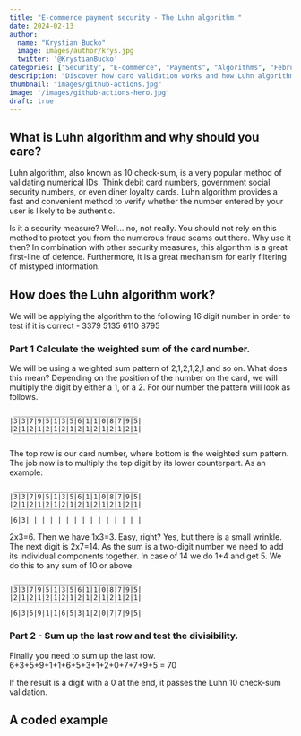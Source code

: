 ```yaml
---
title: "E-commerce payment security - The Luhn algorithm."
date: 2024-02-13
author: 
  name: "Krystian Bucko"
  image: images/author/krys.jpg
  twitter: '@KrystianBucko'
categories: ["Security", "E-commerce", "Payments", "Algorithms", "February 2023"]
description: "Discover how card validation works and how Luhn algorithm is our first line of defence."
thumbnail: "images/github-actions.jpg"
image: '/images/github-actions-hero.jpg' 
draft: true
---
```


## What is Luhn algorithm and why should you care?

Luhn algorithm, also known as 10 check-sum, is a very popular method of validating numerical IDs. Think debit card numbers, government social security numbers, or even diner loyalty cards. Luhn algorithm provides a fast and convenient method to verify whether the number entered by your user is likely to be authentic.

Is it a security measure? Well... no, not really. You should not rely on this method to protect you from the numerous fraud scams out there. Why use it then? In combination with other security measures, this algorithm is a great first-line of defence. Furthermore, it is a great mechanism for early filtering of mistyped information.

## How does the Luhn algorithm work?

We will be applying the algorithm to the following 16 digit number in order to test if it is correct - 3379 5135 6110 8795

### Part 1 Calculate the weighted sum of the card number.

We will be using a weighted sum pattern of 2,1,2,1,2,1 and so on. What does this mean? Depending on the position of the number on the card, we will multiply the digit by either a 1, or a 2. For our number the pattern will look as follows.
```
 _______________________________
|3|3|7|9|5|1|3|5|6|1|1|0|8|7|9|5|
|2|1|2|1|2|1|2|1|2|1|2|1|2|1|2|1|
 ‾‾‾‾‾‾‾‾‾‾‾‾‾‾‾‾‾‾‾‾‾‾‾‾‾‾‾‾‾‾‾
```
The top row is our card number, where bottom is the weighted sum pattern. The job now is to multiply the top digit by its lower counterpart. As an example:

```
 _______________________________
|3|3|7|9|5|1|3|5|6|1|1|0|8|7|9|5|
|2|1|2|1|2|1|2|1|2|1|2|1|2|1|2|1|
 ‾‾‾‾‾‾‾‾‾‾‾‾‾‾‾‾‾‾‾‾‾‾‾‾‾‾‾‾‾‾‾
|6|3| | | | | | | | | | | | | | |
```
2x3=6. Then we have 1x3=3. Easy, right? Yes, but there is a small wrinkle. The next digit is 2x7=14. As the sum is a two-digit number we need to add its individual components together. In case of 14 we do 1+4 and get 5. We do this to any sum of 10 or above.
```
 _______________________________
|3|3|7|9|5|1|3|5|6|1|1|0|8|7|9|5|
|2|1|2|1|2|1|2|1|2|1|2|1|2|1|2|1|
 ‾‾‾‾‾‾‾‾‾‾‾‾‾‾‾‾‾‾‾‾‾‾‾‾‾‾‾‾‾‾‾
|6|3|5|9|1|1|6|5|3|1|2|0|7|7|9|5|
```
### Part 2 - Sum up the last row and test the divisibility.

Finally you need to sum up the last row. 
6+3+5+9+1+1+6+5+3+1+2+0+7+7+9+5 = 70

If the result is a digit with a 0 at the end, it passes the Luhn 10 check-sum validation.

## A coded example